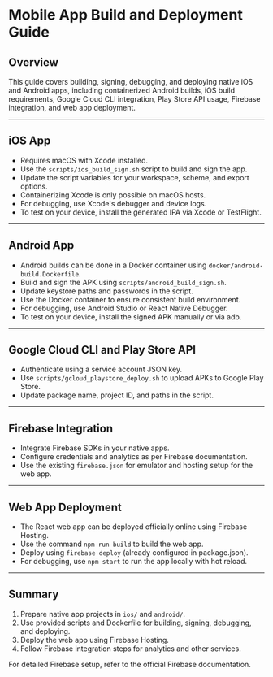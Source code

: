 # Mobile App Build and Deployment Guide

## Overview

This guide covers building, signing, debugging, and deploying native iOS and Android apps, including containerized Android builds, iOS build requirements, Google Cloud CLI integration, Play Store API usage, Firebase integration, and web app deployment.

---

## iOS App

- Requires macOS with Xcode installed.
- Use the `scripts/ios_build_sign.sh` script to build and sign the app.
- Update the script variables for your workspace, scheme, and export options.
- Containerizing Xcode is only possible on macOS hosts.
- For debugging, use Xcode's debugger and device logs.
- To test on your device, install the generated IPA via Xcode or TestFlight.

---

## Android App

- Android builds can be done in a Docker container using `docker/android-build.Dockerfile`.
- Build and sign the APK using `scripts/android_build_sign.sh`.
- Update keystore paths and passwords in the script.
- Use the Docker container to ensure consistent build environment.
- For debugging, use Android Studio or React Native Debugger.
- To test on your device, install the signed APK manually or via adb.

---

## Google Cloud CLI and Play Store API

- Authenticate using a service account JSON key.
- Use `scripts/gcloud_playstore_deploy.sh` to upload APKs to Google Play Store.
- Update package name, project ID, and paths in the script.

---

## Firebase Integration

- Integrate Firebase SDKs in your native apps.
- Configure credentials and analytics as per Firebase documentation.
- Use the existing `firebase.json` for emulator and hosting setup for the web app.

---

## Web App Deployment

- The React web app can be deployed officially online using Firebase Hosting.
- Use the command `npm run build` to build the web app.
- Deploy using `firebase deploy` (already configured in package.json).
- For debugging, use `npm start` to run the app locally with hot reload.

---

## Summary

1. Prepare native app projects in `ios/` and `android/`.
2. Use provided scripts and Dockerfile for building, signing, debugging, and deploying.
3. Deploy the web app using Firebase Hosting.
4. Follow Firebase integration steps for analytics and other services.

For detailed Firebase setup, refer to the official Firebase documentation.

